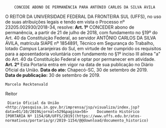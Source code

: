         CONCEDE ABONO DE PERMANÊNCIA PARA ANTÔNIO CARLOS DA SILVA ÁVILA  

 O REITOR DA UNIVERSIDADE FEDERAL DA FRONTEIRA SUL (UFFS), no uso de suas atribuições legais e tendo em vista o Processo nº 23205.002930/2018-34, resolve:   **Art. 1º**  CONCEDER abono de permanência, a partir de 21 de julho de 2018, com fundamento no §19º do Art. 40 da Constituição Federal, ao servidor ANTÔNIO CARLOS DA SILVA ÁVILA, matrícula SIAPE nº 1854891, Técnico em Segurança do Trabalho, lotado *Campus*  Laranjeiras do Sul, em virtude de ter cumprido os requisitos para a aposentadoria voluntária com fundamento no §1º inciso III alínea "a" do Art. 40 da Constituição Federal e optar por permanecer em atividade.   **Art. 2º**  Esta Portaria entra em vigor na data de sua publicação no Diário Oficial da União.        **Data do ato:** Chapecó-SC, 30 de setembro de 2019.   
 **Data de publicação:**  30 de setembro de 2019. 

    Marcelo Recktenvald   
 Reitor 

     Diario Oficial da União <http://pesquisa.in.gov.br/imprensa/jsp/visualiza/index.jsp?data=01/10/2019&jornal=529&pagina=56>    Documento Histórico  [PORTARIA Nº 1154/GR/UFFS/2019](https://www.uffs.edu.br/atos-normativos/portaria/gr/2019-1154/@@download/documento_historico)     
      